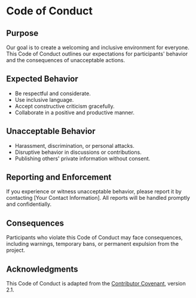 # Code of Conduct

## Purpose

Our goal is to create a welcoming and inclusive environment for everyone. This Code of Conduct outlines our expectations for participants' behavior and the consequences of unacceptable actions.

## Expected Behavior

- Be respectful and considerate.
- Use inclusive language.
- Accept constructive criticism gracefully.
- Collaborate in a positive and productive manner.

## Unacceptable Behavior

- Harassment, discrimination, or personal attacks.
- Disruptive behavior in discussions or contributions.
- Publishing others' private information without consent.

## Reporting and Enforcement

If you experience or witness unacceptable behavior, please report it by contacting [Your Contact Information]. All reports will be handled promptly and confidentially.

## Consequences

Participants who violate this Code of Conduct may face consequences, including warnings, temporary bans, or permanent expulsion from the project.

## Acknowledgments

This Code of Conduct is adapted from the [Contributor Covenant](https://www.contributor-covenant.org/), version 2.1.
